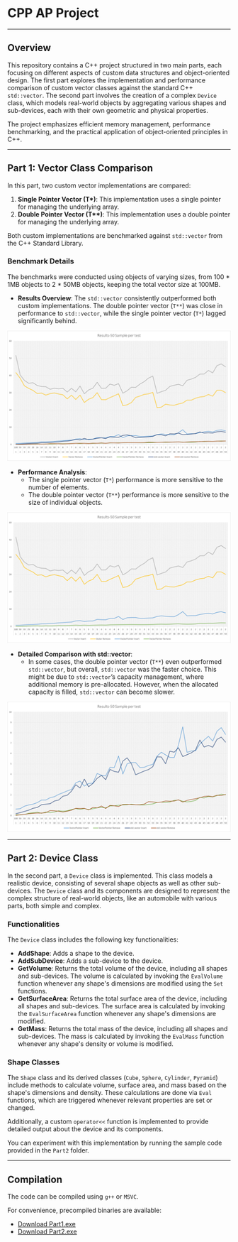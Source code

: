 # CPP AP Project

---

## Overview

This repository contains a C++ project structured in two main parts, each focusing on different aspects of custom data structures and object-oriented design. The first part explores the implementation and performance comparison of custom vector classes against the standard C++ `std::vector`. The second part involves the creation of a complex `Device` class, which models real-world objects by aggregating various shapes and sub-devices, each with their own geometric and physical properties.

The project emphasizes efficient memory management, performance benchmarking, and the practical application of object-oriented principles in C++.

---

## Part 1: Vector Class Comparison

In this part, two custom vector implementations are compared:

1. **Single Pointer Vector (T\*)**: This implementation uses a single pointer for managing the underlying array.
2. **Double Pointer Vector (T\*\*)**: This implementation uses a double pointer for managing the underlying array.

Both custom implementations are benchmarked against `std::vector` from the C++ Standard Library.

### Benchmark Details

The benchmarks were conducted using objects of varying sizes, from 100 \* 1MB objects to 2 \* 50MB objects, keeping the total vector size at 100MB.

- **Results Overview**: The `std::vector` consistently outperformed both custom implementations. The double pointer vector (`T**`) was close in performance to `std::vector`, while the single pointer vector (`T*`) lagged significantly behind.

![Main Results](Results/MainResults.png)

- **Performance Analysis**:
    - The single pointer vector (`T*`) performance is more sensitive to the number of elements.
    - The double pointer vector (`T**`) performance is more sensitive to the size of individual objects.

![Vector Vs Vector Pointer](Results/VectorVsVectorPointer.png)

- **Detailed Comparison with std::vector**:
    - In some cases, the double pointer vector (`T**`) even outperformed `std::vector`, but overall, `std::vector` was the faster choice. This might be due to `std::vector`’s capacity management, where additional memory is pre-allocated. However, when the allocated capacity is filled, `std::vector` can become slower.

![Vector Pointer Vs STD Results](Results/VectorPointerVsSTD_results.png)


---

## Part 2: Device Class

In the second part, a `Device` class is implemented. This class models a realistic device, consisting of several shape objects as well as other sub-devices. The `Device` class and its components are designed to represent the complex structure of real-world objects, like an automobile with various parts, both simple and complex.

### Functionalities

The `Device` class includes the following key functionalities:

- **AddShape**: Adds a shape to the device.
- **AddSubDevice**: Adds a sub-device to the device.
- **GetVolume**: Returns the total volume of the device, including all shapes and sub-devices. The volume is calculated by invoking the `EvalVolume` function whenever any shape's dimensions are modified using the `Set` functions.
- **GetSurfaceArea**: Returns the total surface area of the device, including all shapes and sub-devices. The surface area is calculated by invoking the `EvalSurfaceArea` function whenever any shape's dimensions are modified.
- **GetMass**: Returns the total mass of the device, including all shapes and sub-devices. The mass is calculated by invoking the `EvalMass` function whenever any shape's density or volume is modified.

### Shape Classes

The `Shape` class and its derived classes (`Cube`, `Sphere`, `Cylinder`, `Pyramid`) include methods to calculate volume, surface area, and mass based on the shape's dimensions and density. These calculations are done via `Eval` functions, which are triggered whenever relevant properties are set or changed.

Additionally, a custom `operator<<` function is implemented to provide detailed output about the device and its components.

You can experiment with this implementation by running the sample code provided in the `Part2` folder.

---

## Compilation

The code can be compiled using `g++` or `MSVC`.

For convenience, precompiled binaries are available:

- [Download Part1.exe](https://github.com/mdaneshyab/CPP-AP-Project/releases/download/v1.0.0/Part1.exe)
- [Download Part2.exe](https://github.com/mdaneshyab/CPP-AP-Project/releases/download/v1.0.0/Part2.exe)
